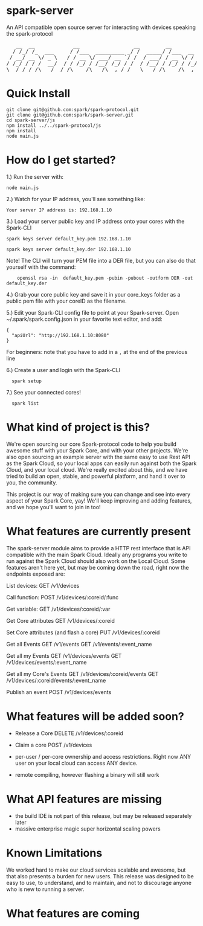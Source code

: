 spark-server
============

An API compatible open source server for interacting with devices speaking the spark-protocol

<pre>
   __  __            __                 __        __                ____
  / /_/ /_  ___     / /___  _________ _/ /  _____/ /___  __  ______/ / /
 / __/ __ \/ _ \   / / __ \/ ___/ __ `/ /  / ___/ / __ \/ / / / __  / / 
/ /_/ / / /  __/  / / /_/ / /__/ /_/ / /  / /__/ / /_/ / /_/ / /_/ /_/  
\__/_/ /_/\___/  /_/\____/\___/\__,_/_/   \___/_/\____/\__,_/\__,_(_)   
</pre>


Quick Install
==============

```
git clone git@github.com:spark/spark-protocol.git
git clone git@github.com:spark/spark-server.git
cd spark-server/js
npm install ../../spark-protocol/js
npm install
node main.js
```


How do I get started?
=====================

1.) Run the server with: 

```
node main.js
```

2.) Watch for your IP address, you'll see something like:

```
Your server IP address is: 192.168.1.10
```


3.) Load your server public key and IP address onto your cores with the Spark-CLI

```
spark keys server default_key.pem 192.168.1.10

spark keys server default_key.der 192.168.1.10
```

Note!  The CLI will turn your PEM file into a DER file, but you can also do that yourself with the command:
```
    openssl rsa -in  default_key.pem -pubin -pubout -outform DER -out default_key.der
```


4.) Grab your core public key and save it in your core_keys folder as a public pem file with your coreID as the filename.

5.) Edit your Spark-CLI config file to point at your Spark-server.  Open ~/.spark/spark.config.json in your favorite text editor, and add:

```
{
  "apiUrl": "http://192.168.1.10:8080"
}
```
For beginners: note that you have to add in a `,` at the end of the previous line

6.) Create a user and login with the Spark-CLI

```
  spark setup
```

7.) See your connected cores!

```
  spark list
```


What kind of project is this?
======================================

We're open sourcing our core Spark-protocol code to help you build awesome stuff with your Spark Core, and with your
other projects.  We're also open sourcing an example server with the same easy to use Rest API as the Spark Cloud, so
your local apps can easily run against both the Spark Cloud, and your local cloud.  We're really excited about this,
and we have tried to build an open, stable, and powerful platform, and hand it over to you, the community.

This project is our way of making sure you can change and see into every aspect of your Spark Core, yay!
We'll keep improving and adding features, and we hope you'll want to join in too!


What features are currently present
====================================

The spark-server module aims to provide a HTTP rest interface that is API compatible with the main Spark Cloud.  Ideally any
programs you write to run against the Spark Cloud should also work on the Local Cloud.  Some features aren't here yet, but may be
coming down the road, right now the endpoints exposed are:

List devices:
    GET /v1/devices

Call function:
    POST /v1/devices/:coreid/:func

Get variable:
    GET /v1/devices/:coreid/:var

Get Core attributes
    GET /v1/devices/:coreid

Set Core attributes (and flash a core)
    PUT /v1/devices/:coreid

Get all Events
    GET /v1/events
    GET /v1/events/:event_name

Get all my Events
    GET /v1/devices/events
    GET /v1/devices/events/:event_name

Get all my Core's Events
    GET /v1/devices/:coreid/events
    GET /v1/devices/:coreid/events/:event_name

Publish an event
    POST /v1/devices/events

What features will be added soon?
====================================

- Release a Core
    DELETE /v1/devices/:coreid

- Claim a core
    POST /v1/devices

- per-user / per-core ownership and access restrictions.  Right now ANY user on your local cloud can access ANY device.

- remote compiling, however flashing a binary will still work


What API features are missing
================================

  - the build IDE is not part of this release, but may be released separately later
  - massive enterprise magic super horizontal scaling powers


Known Limitations
==================

We worked hard to make our cloud services scalable and awesome, but that also presents a burden for new users.  This release was designed
to be easy to use, to understand, and to maintain, and not to discourage anyone who is new to running a server.


What features are coming
========================






